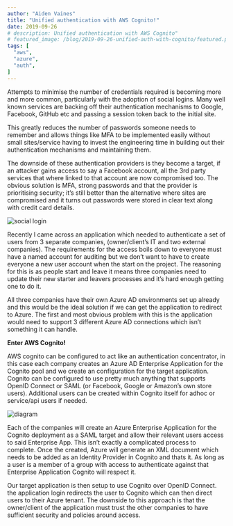 ```yaml
---
author: "Aiden Vaines"
title: "Unified authentication with AWS Cognito!"
date: 2019-09-26
# description: Unified authentication with AWS Cognito"
# featured_image: /blog/2019-09-26-unified-auth-with-cognito/featured.png
tags: [
  "aws",
  "azure",
  "auth",
]
---
```


Attempts to minimise the number of credentials required is becoming more and more common, particularly with the adoption of social logins. Many well known services are backing off their authentication mechanisms to Google, Facebook, GitHub etc and passing a session token back to the initial site.

This greatly reduces the number of passwords someone needs to remember and allows things like MFA to be implemented easily without small sites/service having to invest the engineering time in building out their authentication mechanisms and maintaining them.

The downside of these authentication providers is they become a target, if an attacker gains access to say a Facebook account, all the 3rd party services that where linked to that account are now compromised too. The obvious solution is MFA, strong passwords and that the provider is prioritising security; it’s still better than the alternative where sites are compromised and it turns out passwords were stored in clear text along with credit card details.


 ![social login](/blog/2019-09-26-unified-auth-with-cognito/blg_cognito_social.png)

Recently I came across an application which needed to authenticate a set of users from 3 separate companies, (owner/client’s IT and two external companies). The requirements for the access boils down to everyone must have a named account for auditing but we don’t want to have to create everyone a new user account when the start on the project. The reasoning for this is as people start and leave it means three companies need to update their new starter and leavers processes and it’s hard enough getting one to do it.

All three companies have their own Azure AD environments set up already and this would be the ideal solution if we can get the application to redirect to Azure. The first and most obvious problem with this is the application would need to support 3 different Azure AD connections which isn’t something it can handle.

**Enter AWS Cognito!**

AWS cognito can be configured to act like an authentication concentrator, in this case each company creates an Azure AD Enterprise Application for the Cognito pool and we create an configuration for the target application. Cognito can be configured to use pretty much anything that supports OpenID Connect or SAML (or Facebook, Google or Amazon’s own store users). Additional users can be created within Cognito itself for adhoc or service/api users if needed.

 ![diagram](/blog/2019-09-26-unified-auth-with-cognito/blg_cognito_diagram.png)

Each of the companies will create an Azure Enterprise Application for the Cognito deployment as a SAML target and allow their relevant users access to said Enterprise App. This isn’t exactly a complicated process to complete.
Once the created, Azure will generate an XML document which needs to be added as an Identity Provider in Cognito and thats it. As long as a user is a member of a group with access to authenticate against that Enterprise Application Cognito will respect it.

Our target application is then setup to use Cognito over OpenID Connect. the application login redirects the user to Cognito which can then direct users to their Azure tenant. The downside to this approach is that the owner/client of the application must trust the other companies to have sufficient security and policies around access.

